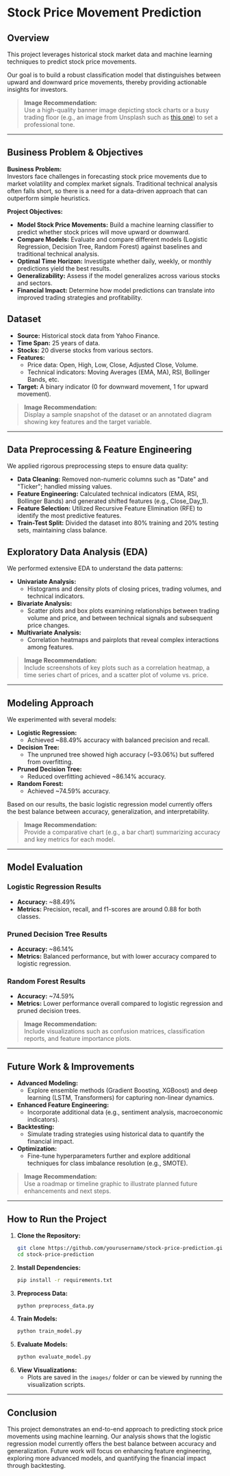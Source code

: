 # Stock Price Movement Prediction

## Overview

This project leverages historical stock market data and machine learning techniques to predict stock price movements. 

Our goal is to build a robust classification model that distinguishes between upward and downward price movements, thereby providing actionable insights for investors.

> **Image Recommendation:**  
> Use a high-quality banner image depicting stock charts or a busy trading floor (e.g., an image from Unsplash such as [this one](https://unsplash.com/photos/nqJzHTT9xG8)) to set a professional tone.

---

## Business Problem & Objectives

**Business Problem:**  
Investors face challenges in forecasting stock price movements due to market volatility and complex market signals. Traditional technical analysis often falls short, so there is a need for a data-driven approach that can outperform simple heuristics.

**Project Objectives:**
- **Model Stock Price Movements:** Build a machine learning classifier to predict whether stock prices will move upward or downward.
- **Compare Models:** Evaluate and compare different models (Logistic Regression, Decision Tree, Random Forest) against baselines and traditional technical analysis.
- **Optimal Time Horizon:** Investigate whether daily, weekly, or monthly predictions yield the best results.
- **Generalizability:** Assess if the model generalizes across various stocks and sectors.
- **Financial Impact:** Determine how model predictions can translate into improved trading strategies and profitability.

## Dataset

- **Source:** Historical stock data from Yahoo Finance.
- **Time Span:** 25 years of data.
- **Stocks:** 20 diverse stocks from various sectors.
- **Features:**  
  - Price data: Open, High, Low, Close, Adjusted Close, Volume.
  - Technical indicators: Moving Averages (EMA, MA), RSI, Bollinger Bands, etc.
- **Target:** A binary indicator (0 for downward movement, 1 for upward movement).

> **Image Recommendation:**  
> Display a sample snapshot of the dataset or an annotated diagram showing key features and the target variable.

---

## Data Preprocessing & Feature Engineering

We applied rigorous preprocessing steps to ensure data quality:
- **Data Cleaning:** Removed non-numeric columns such as "Date" and "Ticker"; handled missing values.
- **Feature Engineering:** Calculated technical indicators (EMA, RSI, Bollinger Bands) and generated shifted features (e.g., Close_Day_1).
- **Feature Selection:** Utilized Recursive Feature Elimination (RFE) to identify the most predictive features.
- **Train-Test Split:** Divided the dataset into 80% training and 20% testing sets, maintaining class balance.

## Exploratory Data Analysis (EDA)

We performed extensive EDA to understand the data patterns:
- **Univariate Analysis:**  
  - Histograms and density plots of closing prices, trading volumes, and technical indicators.
- **Bivariate Analysis:**  
  - Scatter plots and box plots examining relationships between trading volume and price, and between technical signals and subsequent price changes.
- **Multivariate Analysis:**  
  - Correlation heatmaps and pairplots that reveal complex interactions among features.

> **Image Recommendation:**  
> Include screenshots of key plots such as a correlation heatmap, a time series chart of prices, and a scatter plot of volume vs. price.

---

## Modeling Approach

We experimented with several models:
- **Logistic Regression:**  
  - Achieved ~88.49% accuracy with balanced precision and recall.
- **Decision Tree:**  
  - The unpruned tree showed high accuracy (~93.06%) but suffered from overfitting.
- **Pruned Decision Tree:**  
  - Reduced overfitting achieved ~86.14% accuracy.
- **Random Forest:**  
  - Achieved ~74.59% accuracy.
  
Based on our results, the basic logistic regression model currently offers the best balance between accuracy, generalization, and interpretability.

> **Image Recommendation:**  
> Provide a comparative chart (e.g., a bar chart) summarizing accuracy and key metrics for each model.

---

## Model Evaluation

### Logistic Regression Results
- **Accuracy:** ~88.49%
- **Metrics:** Precision, recall, and f1-scores are around 0.88 for both classes.
  
### Pruned Decision Tree Results
- **Accuracy:** ~86.14%
- **Metrics:** Balanced performance, but with lower accuracy compared to logistic regression.
  
### Random Forest Results
- **Accuracy:** ~74.59%
- **Metrics:** Lower performance overall compared to logistic regression and pruned decision trees.

> **Image Recommendation:**  
> Include visualizations such as confusion matrices, classification reports, and feature importance plots.

---

## Future Work & Improvements

- **Advanced Modeling:**  
  - Explore ensemble methods (Gradient Boosting, XGBoost) and deep learning (LSTM, Transformers) for capturing non-linear dynamics.
- **Enhanced Feature Engineering:**  
  - Incorporate additional data (e.g., sentiment analysis, macroeconomic indicators).
- **Backtesting:**  
  - Simulate trading strategies using historical data to quantify the financial impact.
- **Optimization:**  
  - Fine-tune hyperparameters further and explore additional techniques for class imbalance resolution (e.g., SMOTE).

> **Image Recommendation:**  
> Use a roadmap or timeline graphic to illustrate planned future enhancements and next steps.

---

## How to Run the Project

1. **Clone the Repository:**
   ```bash
   git clone https://github.com/yourusername/stock-price-prediction.git
   cd stock-price-prediction
   ```
2. **Install Dependencies:**
   ```bash
   pip install -r requirements.txt
   ```
3. **Preprocess Data:**
   ```bash
   python preprocess_data.py
   ```
4. **Train Models:**
   ```bash
   python train_model.py
   ```
5. **Evaluate Models:**
   ```bash
   python evaluate_model.py
   ```
6. **View Visualizations:**
   - Plots are saved in the `images/` folder or can be viewed by running the visualization scripts.

---

## Conclusion

This project demonstrates an end-to-end approach to predicting stock price movements using machine learning. Our analysis shows that the logistic regression model currently offers the best balance between accuracy and generalization. Future work will focus on enhancing feature engineering, exploring more advanced models, and quantifying the financial impact through backtesting. 
